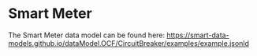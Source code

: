 # Smart Meter

The Smart Meter data model can be found here: https://smart-data-models.github.io/dataModel.OCF/CircuitBreaker/examples/example.jsonld